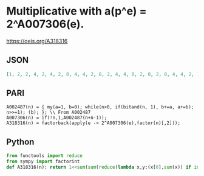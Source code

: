 # Multiplicative with a\(p^e\) \= 2^A007306\(e\)\.
https://oeis.org/A318316
## JSON
```JSON
[1, 2, 2, 4, 2, 4, 2, 8, 4, 4, 2, 8, 2, 4, 4, 8, 2, 8, 2, 8, 4, 4, 2, 16, 4, 4, 8, 8, 2, 8, 2, 16, 4, 4, 4, 16, 2, 4, 4, 16, 2, 8, 2, 8, 8, 4, 2, 16, 4, 8, 4, 8, 2, 16, 4, 16, 4, 4, 2, 16, 2, 4, 8, 32, 4, 8, 2, 8, 4, 8, 2, 32, 2, 4, 8, 8, 4, 8, 2, 16, 8, 4, 2, 16, 4, 4, 4, 16, 2, 16, 4, 8, 4, 4, 4, 32, 2, 8, 8, 16, 2, 8, 2, 16, 8]
```
## PARI
```PARI
A002487(n) = { my(a=1, b=0); while(n>0, if(bitand(n, 1), b+=a, a+=b); n>>=1); (b); }; \\ From A002487
A007306(n) = if(!n,1,A002487(n+n-1));
A318316(n) = factorback(apply(e -> 2^A007306(e),factor(n)[,2]));
```
## Python
```Python
from functools import reduce
from sympy import factorint
def A318316(n): return 1<<sum(sum(reduce(lambda x,y:(x[0],sum(x)) if int(y) else (sum(x),x[1]),bin((e<<1)-1)[-1:2:-1],(1,0))) for e in factorint(n).values()) # _Chai Wah Wu_, May 18 2023
```
